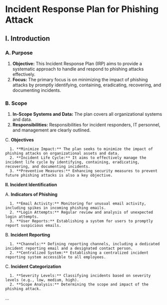 # Incident Response Plan for Phishing Attack

## I. Introduction

   ### A. Purpose

   1. **Objective:** 
            This Incident Response Plan (IRP) aims to provide a systematic approach to handle and respond to phishing attacks effectively.
   2. **Focus:** 
            The primary focus is on minimizing the impact of phishing attacks by promptly identifying, containing, eradicating, recovering, and documenting incidents.

   ### B. Scope

   1. **In-Scope Systems and Data:** 
    The plan covers all organizational systems and data.
   2. **Responsibilities:** 
    Responsibilities for incident responders, IT personnel, and management are clearly outlined.

   C. **Objectives**

      1. **Minimize Impact:** The plan seeks to minimize the impact of phishing attacks on organizational assets and data.
      2. **Incident Life Cycle:** It aims to effectively manage the incident life cycle by identifying, containing, eradicating, recovering, and documenting incidents.
      3. **Preventive Measures:** Enhancing security measures to prevent future phishing attacks is also a key objective.

**II. Incident Identification**

   A. **Indicators of Phishing**

      1. **Email Activity:** Monitoring for unusual email activity, including spikes in incoming phishing emails.
      2. **Login Attempts:** Regular review and analysis of unexpected login attempts.
      3. **User Reports:** Establishing a system for users to promptly report suspicious emails.

   B. **Incident Reporting**

      1. **Channels:** Defining reporting channels, including a dedicated incident reporting email and a designated contact person.
      2. **Centralized System:** Establishing a centralized incident reporting system accessible to all employees.

   C. **Incident Categorization**

      1. **Severity Levels:** Classifying incidents based on severity levels (e.g., low, medium, high).
      2. **Scope Analysis:** Determining the scope and impact of the phishing attack.

...

